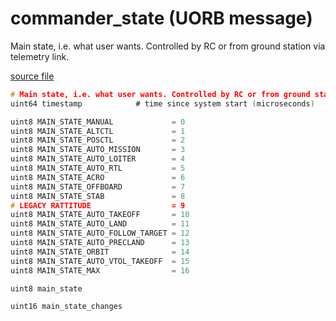 # commander_state (UORB message)

Main state, i.e. what user wants. Controlled by RC or from ground station via telemetry link.

[source file](https://github.com/PX4/PX4-Autopilot/blob/release/1.13/msg/commander_state.msg)

```c
# Main state, i.e. what user wants. Controlled by RC or from ground station via telemetry link.
uint64 timestamp            # time since system start (microseconds)

uint8 MAIN_STATE_MANUAL             = 0
uint8 MAIN_STATE_ALTCTL             = 1
uint8 MAIN_STATE_POSCTL             = 2
uint8 MAIN_STATE_AUTO_MISSION       = 3
uint8 MAIN_STATE_AUTO_LOITER        = 4
uint8 MAIN_STATE_AUTO_RTL           = 5
uint8 MAIN_STATE_ACRO               = 6
uint8 MAIN_STATE_OFFBOARD           = 7
uint8 MAIN_STATE_STAB               = 8
# LEGACY RATTITUDE                  = 9
uint8 MAIN_STATE_AUTO_TAKEOFF       = 10
uint8 MAIN_STATE_AUTO_LAND          = 11
uint8 MAIN_STATE_AUTO_FOLLOW_TARGET = 12
uint8 MAIN_STATE_AUTO_PRECLAND      = 13
uint8 MAIN_STATE_ORBIT              = 14
uint8 MAIN_STATE_AUTO_VTOL_TAKEOFF  = 15
uint8 MAIN_STATE_MAX                = 16

uint8 main_state

uint16 main_state_changes

```
